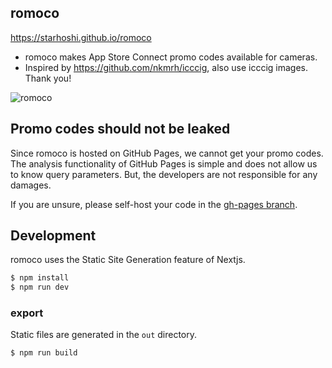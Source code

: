 ## romoco

https://starhoshi.github.io/romoco

- romoco makes App Store Connect promo codes available for cameras.
- Inspired by https://github.com/nkmrh/icccig, also use icccig images. Thank you!

![romoco](https://user-images.githubusercontent.com/3666836/200202102-9401e10c-6a51-494c-bde8-898cb5a7eacd.gif)

## Promo codes should not be leaked

Since romoco is hosted on GitHub Pages, we cannot get your promo codes.  
The analysis functionality of GitHub Pages is simple and does not allow us to know query parameters. But, the developers are not responsible for any damages.

If you are unsure, please self-host your code in the [gh-pages branch](https://github.com/starhoshi/romoco/tree/gh-pages).

## Development

romoco uses the Static Site Generation feature of Nextjs.

```bash
$ npm install
$ npm run dev
```

### export

Static files are generated in the `out` directory.

```bash
$ npm run build
```
